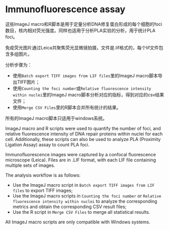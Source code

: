 Immunofluorescence assay
=============================

这些ImageJ macro和R脚本是用于定量分析DNA修复蛋白形成的每个细胞的foci数目，核内相对荧光强度。同样也适用于分析PLA实验的分析，用于统计PLA foci。

免疫荧光图片通过Leica共聚焦荧光显微镜拍摄，文件是.lif格式的，每个lif文件包含多组图片。

分析步骤为：
* 使用`Batch export TIFF images from LIF files`里的ImageJ macro脚本导出TIFF图片；
* 使用`Counting the foci number`或`Relative fluorescence intensity within nuclei`里的ImageJ macro脚本分析对应的指标，得到对应的csv结果文件；
* 使用`Merge CSV Files`里的R脚本合并所有统计的结果。

所有的ImageJ macro脚本只适用于windows系统。


ImageJ macro and R scripts were used to quantify the number of foci, and relative fluorescence intensity of DNA repair proteins within nuclei for each cell. Additionally, these scripts can also be used to analyze PLA (Proximity Ligation Assay) assay to count PLA foci.

Immunofluorescence images were captured by a confocal fluorescence microscope (Leica). Files are in .LIF format, with each LIF file containing multiple sets of images.

The analysis workflow is as follows:
* Use the ImageJ macro script in `Batch export TIFF images from LIF files` to export TIFF images;
* Use the ImageJ macro scripts in `Counting the foci number` or `Relative fluorescence intensity within nuclei` to analyze the 
corresponding metrics and obtain the corresponding CSV result files;
* Use the R script in `Merge CSV Files` to merge all statistical results.

All ImageJ macro scripts are only compatible with Windows systems.
